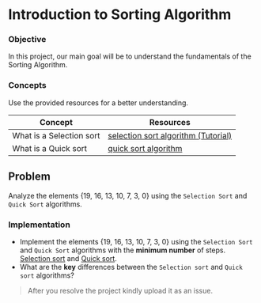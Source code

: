 # Introduction to Sorting Algorithm

### Objective

In this project, our main goal will be to understand the fundamentals of the Sorting Algorithm.

### Concepts

Use the provided resources for a better understanding.

|Concept|	Resources|
|-------|----------|
|What is a Selection sort|[selection sort algorithm (Tutorial)](https://www.youtube.com/watch?v=Q60jwuMVGn8)|
|What is a Quick sort|[quick sort algorithm](https://www.youtube.com/watch?v=WprjBK0p6rw)|

## Problem

Analyze the elements {19, 16, 13, 10, 7, 3, 0} using the `Selection Sort` and `Quick Sort` algorithms.

### Implementation
* Implement the elements {19, 16, 13, 10, 7, 3, 0} using the `Selection Sort` and `Quick Sort` algorithms with the **minimum number** of 
 steps.
[Selection sort](https://csvistool.com/SelectionSort) and [Quick sort](https://csvistool.com/Quicksort).
* What are the **key** differences between the `Selection sort` and `Quick sort` algorithms?
> After you resolve the project kindly upload it as an issue.
  
